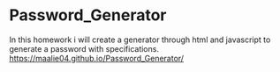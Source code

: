 # Password_Generator
In this homework i will create a generator through html and javascript to generate a password with specifications. 
https://maalie04.github.io/Password_Generator/
